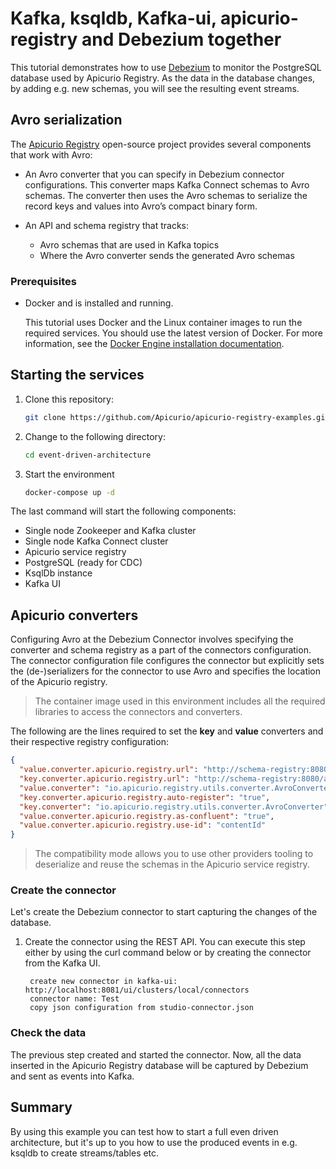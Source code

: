 # Kafka, ksqldb, Kafka-ui, apicurio-registry and Debezium together

This tutorial demonstrates how to use [Debezium](https://debezium.io/) to monitor the PostgreSQL database used by Apicurio Registry. As the
data in the database changes, by adding e.g. new schemas, you will see the resulting event streams.

## Avro serialization

The [Apicurio Registry](https://github.com/Apicurio/apicurio-registry) open-source project provides several
components that work with Avro:

- An Avro converter that you can specify in Debezium connector configurations. This converter maps Kafka
  Connect schemas to Avro schemas. The converter then uses the Avro schemas to serialize the record keys and
  values into Avro’s compact binary form.

- An API and schema registry that tracks:

    - Avro schemas that are used in Kafka topics
    - Where the Avro converter sends the generated Avro schemas

### Prerequisites

- Docker and is installed and running.

  This tutorial uses Docker and the Linux container images to run the required services. You should use the
  latest version of Docker. For more information, see
  the [Docker Engine installation documentation](https://docs.docker.com/engine/installation/).

## Starting the services

1. Clone this repository:

    ```bash
    git clone https://github.com/Apicurio/apicurio-registry-examples.git
    ```

1. Change to the following directory:

    ```bash
    cd event-driven-architecture
    ```

1. Start the environment

    ```bash
    docker-compose up -d
    ```

The last command will start the following components:

- Single node Zookeeper and Kafka cluster
- Single node Kafka Connect cluster
- Apicurio service registry
- PostgreSQL (ready for CDC)
- KsqlDb instance
- Kafka UI

## Apicurio converters

Configuring Avro at the Debezium Connector involves specifying the converter and schema registry as a part of
the connectors configuration. The connector configuration file configures the connector but explicitly sets
the (de-)serializers for the connector to use Avro and specifies the location of the Apicurio registry. 

> The container image used  in this environment includes all the required libraries to access the connectors and converters.

The following are the lines required to set the **key** and **value** converters and their respective registry
configuration:

```json
{
  "value.converter.apicurio.registry.url": "http://schema-registry:8080/apis/registry/v2",
  "key.converter.apicurio.registry.url": "http://schema-registry:8080/apis/registry/v2",
  "value.converter": "io.apicurio.registry.utils.converter.AvroConverter",
  "key.converter.apicurio.registry.auto-register": "true",
  "key.converter": "io.apicurio.registry.utils.converter.AvroConverter",
  "value.converter.apicurio.registry.as-confluent": "true",
  "value.converter.apicurio.registry.use-id": "contentId"
}
```

> The compatibility mode allows you to use other providers tooling to deserialize and reuse the schemas in the Apicurio service registry.

### Create the connector

Let's create the Debezium connector to start capturing the changes of the database.

1. Create the connector using the REST API. You can execute this step either by using the curl command below
   or by creating the connector from the Kafka UI.

    ```
     create new connector in kafka-ui: http://localhost:8081/ui/clusters/local/connectors
     connector name: Test
     copy json configuration from studio-connector.json 
    ```

### Check the data

The previous step created and started the connector. Now, all the data inserted in the Apicurio Registry database will be captured by Debezium
and sent as events into Kafka.

## Summary

By using this example you can test how to start a full even driven architecture, but it's up to you how to use the produced events in e.g. ksqldb to create streams/tables etc.

